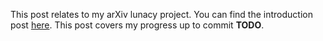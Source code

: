 This post relates to my arXiv lunacy project. You can find the introduction post [here](https://jimbarrett.phd/blog/6). This post covers my progress up to commit **TODO**.